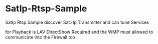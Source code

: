 SatIp-Rtsp-Sample
=================

SatIp Rtsp Sample discover Sat>Ip Transmitter and can tune Services

for Playback is LAV DirectShow Required and the WMP must allowed to communicate into the Firewall too
